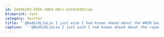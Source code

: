 ```yaml
---
id: 2e03b293-505b-4db4-b0cc-b2e5e43b2caa
blueprint: text
category: twitter
title: "'@BadGiRLJuLie I just wish I had known ahead about the #NIN backstage VIP thing. #MissedOutHuge.  $300 to meet TR?  Yes please."
caption: '''@BadGiRLJuLie I just wish I had known ahead about the <span class="hashtag hashtag_local">#<a href="http://tweettemp.darylchymko.ca/?tag=nin">NIN</a> backstage VIP thing. <span class="hashtag hashtag_local">#<a href="http://tweettemp.darylchymko.ca/?tag=missedouthuge">MissedOutHuge</a>.  $300 to meet TR?  Yes please.'
---
```

